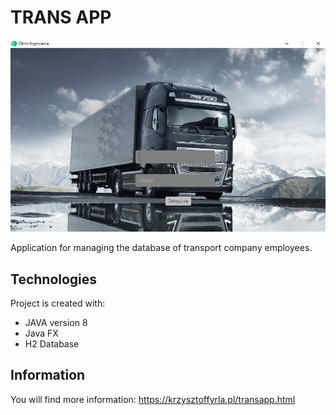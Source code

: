 # TRANS APP
![Login panel](./src/main/resources/img/loginTransApp.png)

Application for managing the database of transport company employees.

## Technologies
Project is created with:
* JAVA version 8
* Java FX
* H2 Database

## Information
You will find more information:
https://krzysztoffyrla.pl/transapp.html
